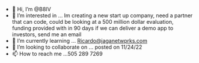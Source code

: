 - 👋 Hi, I’m @B8IV
- 👀 I’m interested in ... Im creating a new start up company, 
need a partner that can code, could be 
looking at a 500 million dollar evaluation, 
funding provided with in 90 days if we can deliver 
a demo app to investors, send me an email 
- 🌱 I’m currently learning ... Ricardo@jaganetwprks.com 
- 💞️ I’m looking to collaborate on ... posted on 11/24/22
- 📫 How to reach me ...505 289 7269

<!---
B8IV/B8IV is a ✨ special ✨ repository because its `README.md` (this file) appears on your GitHub profile.
You can click the Preview link to take a look at your changes.
--->
